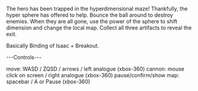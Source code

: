 The hero has been trapped in the hyperdimensional maze! Thankfully, the hyper sphere has offered to help. Bounce the ball around to destroy enemies. When they are all gone, use the power of the sphere to shift dimension and change the local map. Collect all three artifacts to reveal the exit.

Basically Binding of Isaac + Breakout.

---Controls---

move: WASD / ZQSD / arrows / left analogue (xbox-360)
cannon: mouse click on screen / right analogue (xbox-360)
pause/confirm/show map: spacebar / A or Pause (xbox-360)